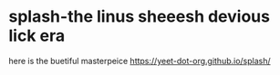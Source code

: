 # splash-the linus sheeesh devious lick era
here is the buetiful masterpeice https://yeet-dot-org.github.io/splash/
